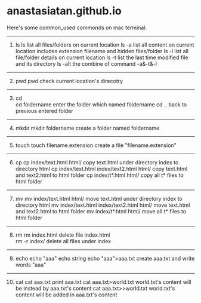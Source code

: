 # anastasiatan.github.io
Here's some common_used commonds on mac terminal:

--------
1. ls 
	ls 				list all files/folders on current location
    	ls -a 				list all content on current location includes extension filename and hidden files/folder
	ls -l 				list all file/folder details on current location
	ls -t				list the last time modified file and its directory
	ls -alt				the combine of command -a&-t&-l

--------
2. pwd
	pwd				check current location's direcotry

--------
3. cd	
	cd foldername			enter the folder which named foldername
	cd ..				back to previous entered folder

--------
4. mkdir
	mkdir foldername		create a folder named foldername

--------
5. touch 
	touch filename.extension	create a file "filename.extension"

--------
6. cp
	cp index/text.html html/			copy text.html under directory index to directory html
	cp index/text.html index/text2.html html/	copy text.html and text2.html to html folder
	cp index/t*.html html/				copy all t* files to html folder

--------
7. mv
	mv index/text.html html/        		move text.html under directory index to directory html
        mv index/text.html index/text2.html html/       move text.html and text2.html to html folder
        mv index/t*.html html/          		move all t* files to html folder

--------
8. rm 
	rm index.html			delete file index.html	
	rm -r index/			delete all files under index

--------
9. echo 
	echo "aaa"			echo string
	echo "aaa">aaa.txt		create aaa.txt and write words "aaa"

--------
10. cat
	cat aaa.txt			print aaa.txt
	cat aaa.txt>world.txt		world.txt's content will be instead by aaa.txt's content
	cat aaa.txt>>world.txt		world.txt's content will be added in aaa.txt's content


